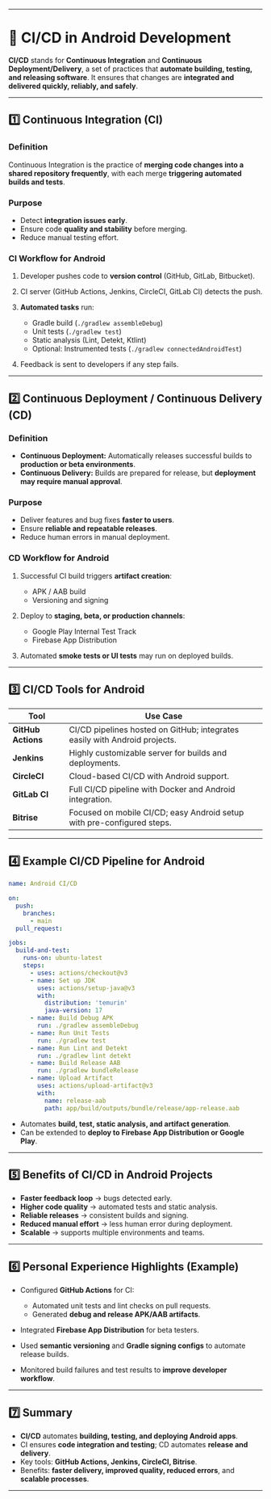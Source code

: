 
---

# 🚀 CI/CD in Android Development

**CI/CD** stands for **Continuous Integration** and **Continuous Deployment/Delivery**, a set of practices that **automate building, testing, and releasing software**. It ensures that changes are **integrated and delivered quickly, reliably, and safely**.

---

## 1️⃣ Continuous Integration (CI)

### Definition

Continuous Integration is the practice of **merging code changes into a shared repository frequently**, with each merge **triggering automated builds and tests**.

### Purpose

* Detect **integration issues early**.
* Ensure code **quality and stability** before merging.
* Reduce manual testing effort.

### CI Workflow for Android

1. Developer pushes code to **version control** (GitHub, GitLab, Bitbucket).
2. CI server (GitHub Actions, Jenkins, CircleCI, GitLab CI) detects the push.
3. **Automated tasks** run:

   * Gradle build (`./gradlew assembleDebug`)
   * Unit tests (`./gradlew test`)
   * Static analysis (Lint, Detekt, Ktlint)
   * Optional: Instrumented tests (`./gradlew connectedAndroidTest`)
4. Feedback is sent to developers if any step fails.

---

## 2️⃣ Continuous Deployment / Continuous Delivery (CD)

### Definition

* **Continuous Deployment:** Automatically releases successful builds to **production or beta environments**.
* **Continuous Delivery:** Builds are prepared for release, but **deployment may require manual approval**.

### Purpose

* Deliver features and bug fixes **faster to users**.
* Ensure **reliable and repeatable releases**.
* Reduce human errors in manual deployment.

### CD Workflow for Android

1. Successful CI build triggers **artifact creation**:

   * APK / AAB build
   * Versioning and signing
2. Deploy to **staging, beta, or production channels**:

   * Google Play Internal Test Track
   * Firebase App Distribution
3. Automated **smoke tests or UI tests** may run on deployed builds.

---

## 3️⃣ CI/CD Tools for Android

| Tool               | Use Case                                                                   |
| ------------------ | -------------------------------------------------------------------------- |
| **GitHub Actions** | CI/CD pipelines hosted on GitHub; integrates easily with Android projects. |
| **Jenkins**        | Highly customizable server for builds and deployments.                     |
| **CircleCI**       | Cloud-based CI/CD with Android support.                                    |
| **GitLab CI**      | Full CI/CD pipeline with Docker and Android integration.                   |
| **Bitrise**        | Focused on mobile CI/CD; easy Android setup with pre-configured steps.     |

---

## 4️⃣ Example CI/CD Pipeline for Android

```yaml
name: Android CI/CD

on:
  push:
    branches:
      - main
  pull_request:

jobs:
  build-and-test:
    runs-on: ubuntu-latest
    steps:
      - uses: actions/checkout@v3
      - name: Set up JDK
        uses: actions/setup-java@v3
        with:
          distribution: 'temurin'
          java-version: 17
      - name: Build Debug APK
        run: ./gradlew assembleDebug
      - name: Run Unit Tests
        run: ./gradlew test
      - name: Run Lint and Detekt
        run: ./gradlew lint detekt
      - name: Build Release AAB
        run: ./gradlew bundleRelease
      - name: Upload Artifact
        uses: actions/upload-artifact@v3
        with:
          name: release-aab
          path: app/build/outputs/bundle/release/app-release.aab
```

* Automates **build, test, static analysis, and artifact generation**.
* Can be extended to **deploy to Firebase App Distribution or Google Play**.

---

## 5️⃣ Benefits of CI/CD in Android Projects

* **Faster feedback loop** → bugs detected early.
* **Higher code quality** → automated tests and static analysis.
* **Reliable releases** → consistent builds and signing.
* **Reduced manual effort** → less human error during deployment.
* **Scalable** → supports multiple environments and teams.

---

## 6️⃣ Personal Experience Highlights (Example)

* Configured **GitHub Actions** for CI:

  * Automated unit tests and lint checks on pull requests.
  * Generated **debug and release APK/AAB artifacts**.
* Integrated **Firebase App Distribution** for beta testers.
* Used **semantic versioning** and **Gradle signing configs** to automate release builds.
* Monitored build failures and test results to **improve developer workflow**.

---

## 7️⃣ Summary

* **CI/CD** automates **building, testing, and deploying Android apps**.
* CI ensures **code integration and testing**; CD automates **release and delivery**.
* Key tools: **GitHub Actions, Jenkins, CircleCI, Bitrise**.
* Benefits: **faster delivery, improved quality, reduced errors**, and **scalable processes**.

---

